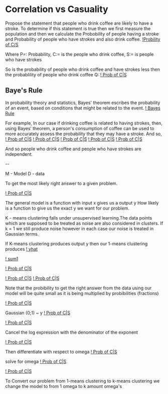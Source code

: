# Correlation vs Casuality

Propose the statement that people who drink coffee are likely to have a stroke. 
To determine if this statement is true then we first measure the population and then 
we calculate the Probobility of people having a stroke and Probability of people
who have strokes and also drink coffee.
[!Probility of C/S](/img/lecture-10/prob1.gif)

Where P=: Probability, C:= is the people who drink coffee, S:= is people who have strokes

So is the probability of people who drink coffee and have strokes less then the
probablility of people who drink coffee
Q: [! Prob of C|S](/img/lecture-10/prob2.gif)

## Baye's Rule 
In probability theory and statistics, Bayes' theorem escribes the probability of an event,
based on conditions that might be related to the event.
[! Bayes Rule](/img/lecture-10/baye.gif)

For example, In our case if drinking coffee is related to having strokes, then, using Bayes’
theorem, a person's consumption of coffee can be used to more accurately assess the probability 
that they may have a stroke.
And so,
[! Prob of C|S](/img/lecture-10/prob3.gif)
[! Prob of C|S](/img/lecture-10/prob4.gif)
[! Prob of C|S](/img/lecture-10/prob5.png)
[! Prob of C|S](/img/lecture-10/prob6.png)
[! Prob of C|S](/img/lecture-10/prob7.png)

And so people who drink coffee and people who have strokes are independent.

--

M - Model
D - data

To get the most likely right answer to a given problem.

[! Prob of C|S](/img/lecture-10/prob8.png)

The general model is a function with input x gives us a output y
How likely is a function to give us the exact y we want for our problem.

K - means clustering falls under unsupervised learning.The data points which are supposed to be 
treated as noise are also considered in clusters. If k = 1  we still produce noise however in each
case our noise is treated in Gaussian terms.

If K-means clustering produces output y then our
1-means clustering produces [! yhat](/img/lecture-10/yhat.gif)

[! sum1](/img/lecture-10/sum1.gif)

[! Prob of C|S](/img/lecture-10/prob9.gif)

[! Prob of C|S](/img/lecture-10/prob10.gif)
[! Prob of C|S](/img/lecture-10/prob11.gif)

Note that the probibility to get the right answer from the data using our model will be quite small as it 
is being multiplied by probibilities (fractions)

[! Prob of C|S](/img/lecture-10/prob12.gif)

Gaussian (0;1) ~ y
[! Prob of C|S](/img/lecture-10/prob13.gif)

[! Prob of C|S](/img/lecture-10/prob14.gif)

Cancel the log expression with the denominator of the exponent

[! Prob of C|S](/img/lecture-10/prob15.gif)

Then differentiate with respect to omega
[! Prob of C|S](/img/lecture-10/prob16.gif)

solve for omega
[! Prob of C|S](/img/lecture-10/prob17.gif)

[! Prob of C|S](/img/lecture-10/prob18.gif)

To Convert our problem from 1-means clustering to k-means clustering we change the model to from 1 omega to 
k amount omega's
